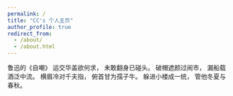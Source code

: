 ```yaml
---
permalink: /
title: "CC's 个人主页"
author_profile: true
redirect_from: 
  - /about/
  - /about.html
---
```


鲁迅的《自嘲》
运交华盖欲何求，
未敢翻身已碰头。
破帽遮颜过闹市，
漏船载酒泛中流。
横眉冷对千夫指，
俯首甘为孺子牛。
躲进小楼成一统，
管他冬夏与春秋。

